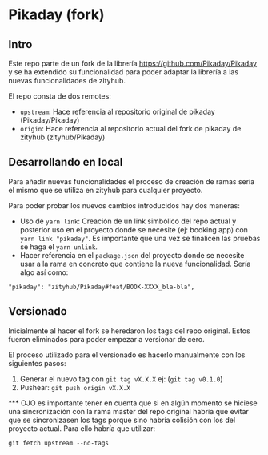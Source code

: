 Pikaday (fork)
========


## Intro

Este repo parte de un fork de la librería https://github.com/Pikaday/Pikaday y se ha extendido su funcionalidad para poder adaptar la librería a las nuevas funcionalidades de zityhub.

El repo consta de dos remotes: 

- `upstream`: Hace referencia al repositorio original de pikaday (Pikaday/Pikaday)
- `origin`: Hace referencia al repositorio actual del fork de pikaday de zityhub (zityhub/Pikaday)

## Desarrollando en local

Para añadir nuevas funcionalidades el proceso de creación de ramas sería el mismo que se utiliza en zityhub para cualquier proyecto.

Para poder probar los nuevos cambios introducidos hay dos maneras:

- Uso de `yarn link`: Creación de un link simbólico del repo actual y posterior uso en el proyecto donde se necesite (ej: booking app) con `yarn link "pikaday"`. Es importante que una vez se finalicen las pruebas se haga el `yarn unlink`.
- Hacer referencia en el `package.json` del proyecto donde se necesite usar a la rama en concreto que contiene la nueva funcionalidad. Sería algo así como:
```
"pikaday": "zityhub/Pikaday#feat/BOOK-XXXX_bla-bla",
```

## Versionado

Inicialmente al hacer el fork se heredaron los tags del repo original. Estos fueron eliminados para poder empezar a versionar de cero.

El proceso utilizado para el versionado es hacerlo manualmente con los siguientes pasos:

1. Generar el nuevo tag con `git tag vX.X.X` ej: (`git tag v0.1.0`)
2. Pushear: `git push origin vX.X.X`

*** OJO es importante tener en cuenta que si en algún momento se hiciese una sincronización con la rama master del repo original habría que evitar que se sincronizasen los tags porque sino habría colisión con los del proyecto actual. Para ello habría que utilizar:
```
git fetch upstream --no-tags
```